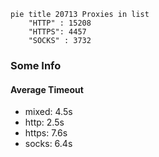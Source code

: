
```mermaid
pie title 20713 Proxies in list
    "HTTP" : 15208
    "HTTPS": 4457
    "SOCKS" : 3732
```

### Some Info
#### Average Timeout

- mixed: 4.5s
- http: 2.5s
- https: 7.6s
- socks: 6.4s